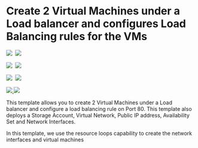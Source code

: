 # Create 2 Virtual Machines under a Load balancer and configures Load Balancing rules for the VMs

<IMG SRC="https://azbotstorage.blob.core.windows.net/badges/201-2-vms-loadbalancer-lbrules/PublicLastTestDate.svg" />&nbsp;
<IMG SRC="https://azbotstorage.blob.core.windows.net/badges/201-2-vms-loadbalancer-lbrules/PublicDeployment.svg" />&nbsp;

<IMG SRC="https://azbotstorage.blob.core.windows.net/badges/201-2-vms-loadbalancer-lbrules/FairfaxLastTestDate.svg" />&nbsp;
<IMG SRC="https://azbotstorage.blob.core.windows.net/badges/201-2-vms-loadbalancer-lbrules/FairfaxDeployment.svg" />&nbsp;

<IMG SRC="https://azbotstorage.blob.core.windows.net/badges/201-2-vms-loadbalancer-lbrules/BestPracticeResult.svg" />&nbsp;
<IMG SRC="https://azbotstorage.blob.core.windows.net/badges/201-2-vms-loadbalancer-lbrules/CredScanResult.svg" />&nbsp;

<a href="https://portal.azure.com/#create/Microsoft.Template/uri/https%3A%2F%2Fraw.githubusercontent.com%2FAzure%2Fazure-quickstart-templates%2Fmaster%2F201-2-vms-loadbalancer-lbrules%2Fazuredeploy.json" target="_blank">
    <img src="http://azuredeploy.net/deploybutton.png"/>
</a>
<a href="http://armviz.io/#/?load=https%3A%2F%2Fraw.githubusercontent.com%2FAzure%2Fazure-quickstart-templates%2Fmaster%2F201-2-vms-loadbalancer-lbrules%2Fazuredeploy.json" target="_blank">
    <img src="http://armviz.io/visualizebutton.png"/>
</a>

This template allows you to create 2 Virtual Machines under a Load balancer and configure a load balancing rule on Port 80. This template also deploys a Storage Account, Virtual Network, Public IP address, Availability Set and Network Interfaces.

In this template, we use the resource loops capability to create the network interfaces and virtual machines
